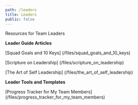```yaml
---
path: /leaders
title: Leaders
public: false
---
```

Resources for Team Leaders

**Leader Guide Articles**

[Squad Goals and 10 Keys]
(/files/squad_goals_and_10_keys)

[Scripture on Leadership]
(/files/scripture_on_leadership)

[The Art of Self Leadership]
(/files/the_art_of_self_leadership)

**Leader Tools and Templates**

[Progress Tracker for My Team Members]
(/files/progress_tracker_for_my_team_members)


